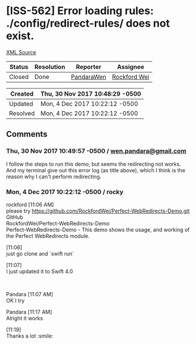 # [ISS-562] Error loading rules: ./config/redirect-rules/ does not exist.

[XML Source](./xml/ISS-562.xml)
<p></p>





Status|Resolution|Reporter|Assignee
------|----------|--------|--------
Closed|Done|[PandaraWen](wen.pandara@gmail.com)|[Rockford Wei]($rocky)





Created|Thu, 30 Nov 2017 10:48:29 -0500
-------|--------------
Updated|Mon, 4 Dec 2017 10:22:12 -0500
Resolved|Mon, 4 Dec 2017 10:22:12 -0500


## Comments




### Thu, 30 Nov 2017 10:49:57 -0500 / wen.pandara@gmail.com 

<p><p>I follow the steps to run this demo, but seems the redirecting not works. And my terminal give out this error log (as title above), which I think is the reason why I can't perform redirecting.</p></p>


### Mon, 4 Dec 2017 10:22:12 -0500 / rocky 

<p><p>rockford <span class="error">&#91;11:06 AM&#93;</span> <br/>
please try <a href="https://github.com/RockfordWei/Perfect-WebRedirects-Demo.git" class="external-link" rel="nofollow">https://github.com/RockfordWei/Perfect-WebRedirects-Demo.git</a><br/>
GitHub<br/>
RockfordWei/Perfect-WebRedirects-Demo<br/>
Perfect-WebRedirects-Demo - This demo shows the usage, and working of the Perfect WebRedirects module.</p>


<p><span class="error">&#91;11:06&#93;</span> <br/>
just go clone and `swift run`</p>


<p><span class="error">&#91;11:07&#93;</span> <br/>
I just updated it to Swift 4.0</p>

<p> </p>

<p>Pandara <span class="error">&#91;11:07 AM&#93;</span> <br/>
OK I try</p>


<p>Pandara <span class="error">&#91;11:17 AM&#93;</span> <br/>
Alright it works</p>


<p><span class="error">&#91;11:19&#93;</span> <br/>
Thanks a lot :smile:<br/>
 </p></p>


